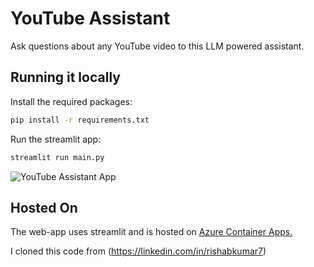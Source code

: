 # YouTube Assistant

Ask questions about any YouTube video to this LLM powered assistant.

## Running it locally

Install the required packages:

```bash
pip install -r requirements.txt
```

Run the streamlit app:

```bash
streamlit run main.py
```

![YouTube Assistant App](/YouTube-Assistant.png)

## Hosted On

The web-app uses streamlit and is hosted on [Azure Container Apps.](https://azure.microsoft.com/en-ca/products/container-apps)


I cloned this code from (https://linkedin.com/in/rishabkumar7)